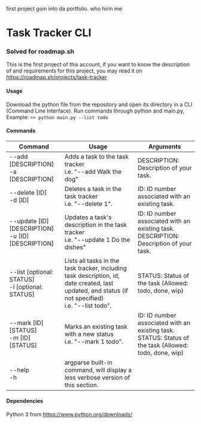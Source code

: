 first project goin into da portfolio. who hirin me

# Task Tracker CLI 
### Solved for roadmap.sh

This is the first project of this account, if you want to know the description of and requirements for this project, you may read it on https://roadmap.sh/projects/task-tracker

#### Usage

Download the python file from the repository and open its directory in a CLI (Command Line Interface).
Run commands through python and main.py, Example: `>> python main.py --list todo`

#### Commands

| Command                                              | Usage                                                                               | Arguments                                                                                                |
| ---------------------------------------------------- | ----------------------------------------------------------------------------------- | -------------------------------------------------------------------------------------------------------- |
| --add [DESCRIPTION]<br>-a [DESCRIPTION]              | Adds a task to the task tracker<br>i.e. "--add Walk the dog"                        | DESCRIPTION: Description of your task.                                                                   |
| --delete [ID]<br>-d [ID]                             | Deletes a task in the task tracker<br>i.e. "--delete 1".                            | ID: ID number associated with an existing task.                                                          |
| --update [ID] [DESCRIPTION]<br>-u [ID] [DESCRIPTION] | Updates a task's description in the task tracker<br>i.e. "--update 1 Do the dishes" | ID: ID number associated with an existing task.<br>DESCRIPTION: Description of your task.                |
| --list [optional: STATUS]<br>-l [optional: STATUS]   | Lists all tasks in the task tracker, including task description, id, date created, last updated, and status (if not specified)<br>i.e. "--list todo". | STATUS: Status of the task (Allowed: todo, done, wip) |
| --mark [ID] [STATUS]<br>-m [ID] [STATUS]             | Marks an existing task with a new status<br>i.e. "--mark 1 todo".                   | ID: ID number associated with an existing task.<br>STATUS: Status of the task (Allowed: todo, done, wip) |
| --help<br>-h                                         | argparse built-in command, will display a less verbose version of this section.     |                                                                                                          |


#### Dependencies

Python 3 from https://www.python.org/downloads/
